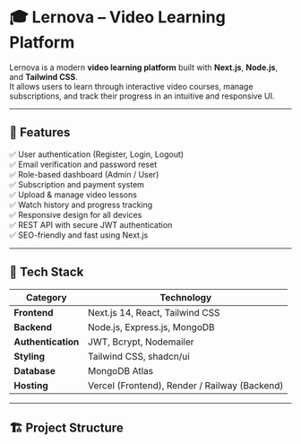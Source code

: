 # 🎓 Lernova – Video Learning Platform

Lernova is a modern **video learning platform** built with **Next.js**, **Node.js**, and **Tailwind CSS**.  
It allows users to learn through interactive video courses, manage subscriptions, and track their progress in an intuitive and responsive UI.

---

## 🚀 Features

✅ User authentication (Register, Login, Logout)  
✅ Email verification and password reset  
✅ Role-based dashboard (Admin / User)  
✅ Subscription and payment system  
✅ Upload & manage video lessons  
✅ Watch history and progress tracking  
✅ Responsive design for all devices  
✅ REST API with secure JWT authentication  
✅ SEO-friendly and fast using Next.js

---

## 🧠 Tech Stack

| Category | Technology |
|-----------|-------------|
| **Frontend** | Next.js 14, React, Tailwind CSS |
| **Backend** | Node.js, Express.js, MongoDB |
| **Authentication** | JWT, Bcrypt, Nodemailer |
| **Styling** | Tailwind CSS, shadcn/ui |
| **Database** | MongoDB Atlas |
| **Hosting** | Vercel (Frontend), Render / Railway (Backend) |

---

## 🏗️ Project Structure

